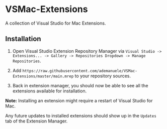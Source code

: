 # VSMac-Extensions

A collection of Visual Studio for Mac Extensions.

## Installation

1. Open Visual Studio Extension Repository Manager via `Visual Studio -> Extensions... -> Gallery -> Repositories Dropdown -> Manage Repositories`.

2. Add `https://raw.githubusercontent.com/ademanuele/VSMac-Extensions/master/main.mrep` to your repository sources.

3. Back in extension manager, you should now be able to see all the extensions available for installation.

**Note:** Installing an extension might require a restart of Visual Studio for Mac.

Any future updates to installed extensions should show up in the `Updates` tab of the Extension Manager.
